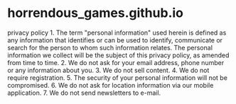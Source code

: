 # horrendous_games.github.io
privacy policy  1. The term "personal information" used herein is defined as any information that identifies or can be used to identify, communicate or search for the person to whom such information relates. The personal information we collect will be the subject of this privacy policy, as amended from time to time.  2. We do not ask for your email address, phone number or any information about you.  3. We do not sell content.  4. We do not require registration.  5. The security of your personal information will not be compromised.  6. We do not ask for location information via our mobile application.  7. We do not send newsletters to e-mail.
